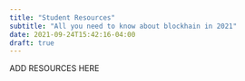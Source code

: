 ```yaml
---
title: "Student Resources"
subtitle: "All you need to know about blockhain in 2021"
date: 2021-09-24T15:42:16-04:00
draft: true
---
```


ADD RESOURCES HERE
